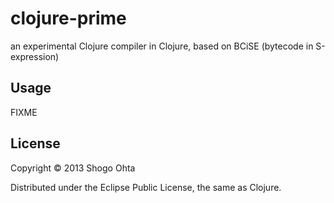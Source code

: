 # clojure-prime

an experimental Clojure compiler in Clojure, based on BCiSE (bytecode in S-expression)

## Usage

FIXME

## License

Copyright © 2013 Shogo Ohta

Distributed under the Eclipse Public License, the same as Clojure.
